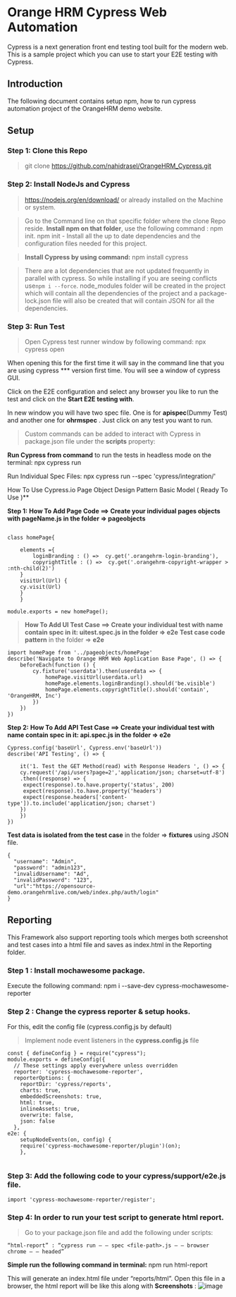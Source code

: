 # Orange HRM Cypress Web Automation
Cypress is a next generation front end testing tool built for the modern web. This is a sample project which you can use to start your E2E testing with Cypress.
## Introduction
The following document contains setup npm, how to run cypress automation project of the OrangeHRM demo website.
## Setup
### Step 1: Clone this Repo 
> git clone https://github.com/nahidrasel/OrangeHRM_Cypress.git

### Step 2: Install NodeJs and Cypress
> https://nodejs.org/en/download/ or already installed on the Machine or system.

> Go to the Command line on that specific folder where the clone Repo reside. **Install npm on that folder**, use the following command : npm init.
npm init - Install all the up to date dependencies and the configuration files needed for this project.

> **Install Cypress by using command:**
npm install cypress

> There are a lot dependencies that are not updated frequently in parallel with cypress. So while installing if you are seeing conflicts use`npm i --force`.
node_modules folder will be created in the project which will contain all the dependencies of the project and a package-lock.json file will also be created that will contain JSON for all the dependencies.

### Step 3: Run Test

> Open Cypress test runner window by following command:
npx cypress open

When opening this for the first time it will say in the command line that you are using cypress *** version first time. You will see a window of cypress GUI.

Click on the E2E configuration and select any browser you like to run the test and click on the **Start E2E testing with**.

In new window you will have two spec file. One is for **apispec**(Dummy Test) and another one for **ohrmspec** . Just click on any test you want to run.

> Custom commands can be added to interact with Cypress in package.json file under the **scripts** property:

**Run Cypress from command** to run the tests in headless mode on the terminal:
npx cypress run 

Run Individual Spec Files:
npx cypress run --spec 'cypress/integration/<path to spec file>'


How To Use Cypress.io Page Object Design Pattern Basic Model ( Ready To Use )**

**Step 1:**
**How To Add Page Code ==> Create your individual pages objects with pageName.js in the folder => pageobjects**

```

class homePage{

    elements ={
        loginBranding : () =>  cy.get('.orangehrm-login-branding'),
        copyrightTitle : () =>  cy.get('.orangehrm-copyright-wrapper > :nth-child(2)')
    }
    visitUrl(Url) {
    cy.visit(Url)
    }
    }

module.exports = new homePage();

```
> **How To Add UI Test Case ==> Create your individual test with name contain spec in it:  uitest.spec.js in the folder =>  e2e**
**Test case code pattern** in the folder =>  **e2e**
```
import homePage from '../pageobjects/homePage'
describe('Navigate to Orange HRM Web Application Base Page', () => {
    beforeEach(function () {
        cy.fixture('userdata').then(userdata => {
            homePage.visitUrl(userdata.url)
            homePage.elements.loginBranding().should('be.visible')
            homePage.elements.copyrightTitle().should('contain', 'OrangeHRM, Inc')
        })
    })
})

```
**Step 2:** 
**How To Add API Test Case ==> Create your individual test with name contain spec in it:  api.spec.js in the folder =>  e2e**

```
Cypress.config('baseUrl', Cypress.env('baseUrl'))
describe('API Testing', () => {

    it('1. Test the GET Method(read) with Response Headers ', () => {
    cy.request('/api/users?page=2','application/json; charset=utf-8')
    .then((response) => {
     expect(response).to.have.property('status', 200)
     expect(response).to.have.property('headers')
     expect(response.headers['content-type']).to.include('application/json; charset')
    })
    })
})

```
 
 **Test data is isolated from the test case** in the folder  => **fixtures** using JSON file.

``` 
{
  "username": "Admin",
  "password": "admin123",
  "invalidUsername": "Ad",
  "invalidPassword": "123",
  "url":"https://opensource-demo.orangehrmlive.com/web/index.php/auth/login"
}

```
## **Reporting**
This Framework also support reporting tools which merges both screenshot and test cases into a html file and saves as index.html in the Reporting folder.
    
### Step 1 : Install mochawesome package. 
Execute the following command: npm i --save-dev cypress-mochawesome-reporter
    
### Step 2 : Change the cypress reporter & setup hooks.
For this, edit the config file (cypress.config.js by default)
    
> Implement node event listeners in the **cypress.config.js** file
```
const { defineConfig } = require("cypress");
module.exports = defineConfig({
  // These settings apply everywhere unless overridden
  reporter: 'cypress-mochawesome-reporter',
  reporterOptions: {
    reportDir: 'cypress/reports',
    charts: true,
    embeddedScreenshots: true,
    html: true,
    inlineAssets: true,
    overwrite: false,
    json: false
  },
e2e: {
    setupNodeEvents(on, config) {
    require('cypress-mochawesome-reporter/plugin')(on);
    },
    
```
    
### Step 3: Add the following code to your cypress/support/e2e.js file.
```
import 'cypress-mochawesome-reporter/register';
```
### Step 4: In order to run your test script to generate html report.
>Go to your package.json file and add the following under scripts:
```
“html-report” : “cypress run — — spec <file-path>.js — — browser chrome — — headed”
```
    
**Simple run the following command in terminal:**
npm run html-report
    
This will generate an index.html file under “reports/html”. Open this file in a browser, the html report will be like this along with **Screenshots** :
![image](https://user-images.githubusercontent.com/53434625/221381208-681f4983-d894-4dd2-acff-09fa9b1439a1.png)
